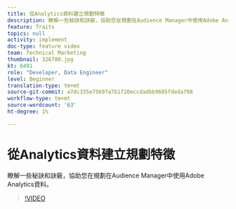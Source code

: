 ```yaml
---
title: 從Analytics資料建立規劃特徵
description: 瞭解一些秘訣和訣竅，協助您在規劃在Audience Manager中使用Adobe Analytics資料。
feature: Traits
topics: null
activity: implement
doc-type: feature video
team: Technical Marketing
thumbnail: 326780.jpg
kt: 6491
role: "Developer, Data Engineer"
level: Beginner
translation-type: tm+mt
source-git-commit: a7dc335e75697a7b1720eccdadbb9605fdeda798
workflow-type: tm+mt
source-wordcount: '63'
ht-degree: 1%

---
```



# 從Analytics資料建立規劃特徵

瞭解一些秘訣和訣竅，協助您在規劃在Audience Manager中使用Adobe Analytics資料。

>[!VIDEO](https://video.tv.adobe.com/v/326780/?quality=12&learn=on)
